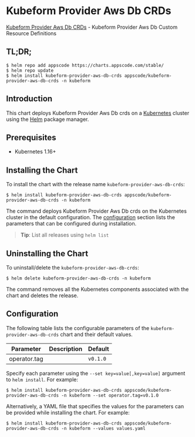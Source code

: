 # Kubeform Provider Aws Db CRDs

[Kubeform Provider Aws Db CRDs](https://github.com/kubeform) - Kubeform Provider Aws Db Custom Resource Definitions

## TL;DR;

```console
$ helm repo add appscode https://charts.appscode.com/stable/
$ helm repo update
$ helm install kubeform-provider-aws-db-crds appscode/kubeform-provider-aws-db-crds -n kubeform
```

## Introduction

This chart deploys Kubeform Provider Aws Db crds on a [Kubernetes](http://kubernetes.io) cluster using the [Helm](https://helm.sh) package manager.

## Prerequisites

- Kubernetes 1.16+

## Installing the Chart

To install the chart with the release name `kubeform-provider-aws-db-crds`:

```console
$ helm install kubeform-provider-aws-db-crds appscode/kubeform-provider-aws-db-crds -n kubeform
```

The command deploys Kubeform Provider Aws Db crds on the Kubernetes cluster in the default configuration. The [configuration](#configuration) section lists the parameters that can be configured during installation.

> **Tip**: List all releases using `helm list`

## Uninstalling the Chart

To uninstall/delete the `kubeform-provider-aws-db-crds`:

```console
$ helm delete kubeform-provider-aws-db-crds -n kubeform
```

The command removes all the Kubernetes components associated with the chart and deletes the release.

## Configuration

The following table lists the configurable parameters of the `kubeform-provider-aws-db-crds` chart and their default values.

|  Parameter   | Description | Default  |
|--------------|-------------|----------|
| operator.tag |             | `v0.1.0` |


Specify each parameter using the `--set key=value[,key=value]` argument to `helm install`. For example:

```console
$ helm install kubeform-provider-aws-db-crds appscode/kubeform-provider-aws-db-crds -n kubeform --set operator.tag=v0.1.0
```

Alternatively, a YAML file that specifies the values for the parameters can be provided while
installing the chart. For example:

```console
$ helm install kubeform-provider-aws-db-crds appscode/kubeform-provider-aws-db-crds -n kubeform --values values.yaml
```
